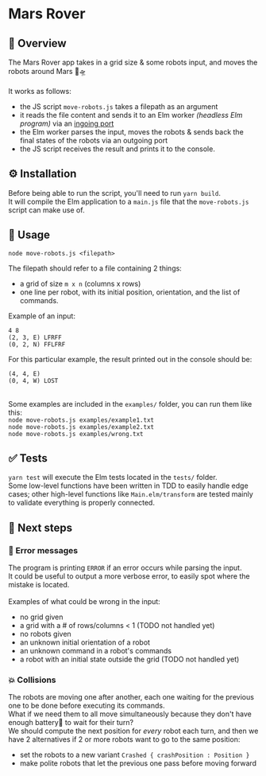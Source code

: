# Mars Rover

## 📝 Overview
The Mars Rover app takes in a grid size & some robots input, and moves the robots around Mars 🤖🛸\
\
It works as follows:
- the JS script `move-robots.js` takes a filepath as an argument
- it reads the file content and sends it to an Elm worker _(headless Elm program)_ via an [ingoing port](https://guide.elm-lang.org/interop/ports.html)
- the Elm worker parses the input, moves the robots & sends back the final states of the robots via an outgoing port
- the JS script receives the result and prints it to the console.

## ⚙️ Installation
Before being able to run the script, you'll need to run `yarn build`.\
It will compile the Elm application to a `main.js` file that the `move-robots.js` script can make use of. 

## 🤖 Usage
`node move-robots.js <filepath>`

The filepath should refer to a file containing 2 things:
- a grid of size `m x n` (columns x rows)  
- one line per robot, with its initial position, orientation, and the list of commands.

Example of an input:
```
4 8
(2, 3, E) LFRFF
(0, 2, N) FFLFRF
```
For this particular example, the result printed out in the console should be:
```
(4, 4, E)
(0, 4, W) LOST
```
\
Some examples are included in the `examples/` folder, you can run them like this:\
`node move-robots.js examples/example1.txt`\
`node move-robots.js examples/example2.txt`\
`node move-robots.js examples/wrong.txt`

## ✅ Tests
`yarn test` will execute the Elm tests located in the `tests/` folder.\
Some low-level functions have been written in TDD to easily handle edge cases; other high-level functions like `Main.elm/transform` are tested mainly to validate everything is properly connected.

## 🚀 Next steps
### 🐞 Error messages
The program is printing `ERROR` if an error occurs while parsing the input.\
It could be useful to output a more verbose error, to easily spot where the mistake is located.\
\
Examples of what could be wrong in the input:
- no grid given
- a grid with a # of rows/columns < 1  (TODO not handled yet)
- no robots given
- an unknown initial orientation of a robot
- an unknown command in a robot's commands
- a robot with an initial state outside the grid (TODO not handled yet)

### 💥 Collisions
The robots are moving one after another, each one waiting for the previous one to be done before executing its commands.\
What if we need them to all move simultaneously because they don't have enough battery🪫 to wait for their turn?\
We should compute the next position for _every_ robot each turn, and then we have 2 alternatives if 2 or more robots want to go to the same position: 
- set the robots to a new variant `Crashed { crashPosition : Position }`
- make polite robots that let the previous one pass before moving forward

